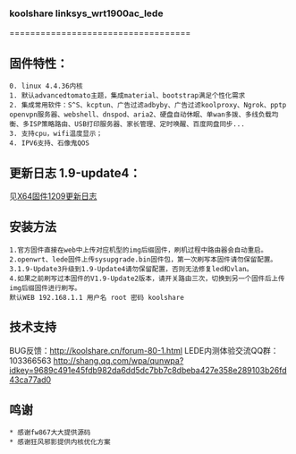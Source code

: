 ### koolshare linksys_wrt1900ac_lede
===================================

## 固件特性：
    0. linux 4.4.36内核
    1. 默认advancedtomato主题，集成material、bootstrap满足个性化需求
    2. 集成常用软件：S^S、kcptun、广告过滤adbyby、广告过滤koolproxy、Ngrok、pptp openvpn服务器、webshell、dnspod、aria2、硬盘自动休眠、单wan多拨、多线负载均衡、多ISP策略路由、USB打印服务器、家长管理、定时唤醒、百度网盘同步...
    3. 支持cpu，wifi温度显示；
    4. IPV6支持、石像鬼QOS

## 更新日志 1.9-update4：
见[X64固件1209更新日志](http://firmware.koolshare.cn/LEDE_X64_fw867/)

## 安装方法
    1.官方固件直接在web中上传对应机型的img后缀固件，刷机过程中路由器会自动重启。
    2.openwrt、lede固件上传sysupgrade.bin固件包，第一次刷写本固件请勿保留配置。
    3.1.9-Update3升级到1.9-Update4请勿保留配置，否则无法修复led和vlan。
    4.如果之前刷写过本固件的V1.9-Update2版本，请开关路由三次，切换到另一个固件后上传img后缀固件进行刷写。
    默认WEB 192.168.1.1 用户名 root 密码 koolshare
## 技术支持

BUG反馈：<http://koolshare.cn/forum-80-1.html>     LEDE内测体验交流QQ群：103366563 <http://shang.qq.com/wpa/qunwpa?idkey=9689c491e45fdb982da6dd5dc7bb7c8dbeba427e358e289103b26fd43ca77ad0>

## 鸣谢
	* 感谢fw867大大提供源码
	* 感谢狂风邪影提供内核优化方案